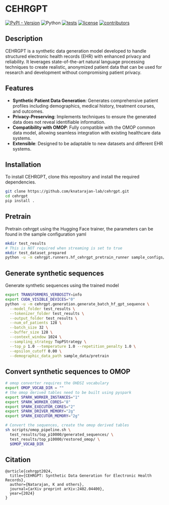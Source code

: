 # CEHRGPT

[![PyPI - Version](https://img.shields.io/pypi/v/cehrgpt)](https://pypi.org/project/cehrgpt/)
![Python](https://img.shields.io/badge/-Python_3.11-blue?logo=python&logoColor=white)
[![tests](https://github.com/knatarajan-lab/cehrgpt-public/actions/workflows/tests.yaml/badge.svg)](https://github.com/knatarajan-lab/cehrgpt-public/actions/workflows/tests.yml)
[![license](https://img.shields.io/badge/License-MIT-green.svg?labelColor=gray)](https://github.com/knatarajan-lab/cehrgpt-public/blob/main/LICENSE)
[![contributors](https://img.shields.io/github/contributors/knatarajan-lab/cehrgpt-public.svg)](https://github.com/knatarajan-lab/cehrgpt-public/graphs/contributors)

## Description
CEHRGPT is a synthetic data generation model developed to handle structured electronic health records (EHR) with enhanced privacy and reliability. It leverages state-of-the-art natural language processing techniques to create realistic, anonymized patient data that can be used for research and development without compromising patient privacy.

## Features
- **Synthetic Patient Data Generation**: Generates comprehensive patient profiles including demographics, medical history, treatment courses, and outcomes.
- **Privacy-Preserving**: Implements techniques to ensure the generated data does not reveal identifiable information.
- **Compatibility with OMOP**: Fully compatible with the OMOP common data model, allowing seamless integration with existing healthcare data systems.
- **Extensible**: Designed to be adaptable to new datasets and different EHR systems.

## Installation
To install CEHRGPT, clone this repository and install the required dependencies.

```bash
git clone https://github.com/knatarajan-lab/cehrgpt.git
cd cehrgpt
pip install .
```

## Pretrain
Pretrain cehrgpt using the Hugging Face trainer, the parameters can be found in the sample configuration yaml
```bash
mkdir test_results
# This is NOT required when streaming is set to true
mkdir test_dataset_prepared
python -u -m cehrgpt.runners.hf_cehrgpt_pretrain_runner sample_configs/cehrgpt_pretrain_sample_config.yaml
```

## Generate synthetic sequences
Generate synthetic sequences using the trained model
```bash
export TRANSFORMERS_VERBOSITY=info
export CUDA_VISIBLE_DEVICES="0"
python -u -m cehrgpt.generation.generate_batch_hf_gpt_sequence \
  --model_folder test_results \
  --tokenizer_folder test_results \
  --output_folder test_results \
  --num_of_patients 128 \
  --batch_size 32 \
  --buffer_size 128 \
  --context_window 1024 \
  --sampling_strategy TopPStrategy \
  --top_p 1.0 --temperature 1.0 --repetition_penalty 1.0 \
  --epsilon_cutoff 0.00 \
  --demographic_data_path sample_data/pretrain
```

## Convert synthetic sequences to OMOP
```bash
# omop converter requires the OHDSI vocabulary
export OMOP_VOCAB_DIR = ""
# the omop derived tables need to be built using pyspark
export SPARK_WORKER_INSTANCES="1"
export SPARK_WORKER_CORES="8"
export SPARK_EXECUTOR_CORES="2"
export SPARK_DRIVER_MEMORY="2g"
export SPARK_EXECUTOR_MEMORY="2g"

# Convert the sequences, create the omop derived tables
sh scripts/omop_pipeline.sh \
  test_results/top_p10000/generated_sequences/ \
  test_results/top_p10000/restored_omop/ \
  $OMOP_VOCAB_DIR
```

## Citation
```
@article{cehrgpt2024,
  title={CEHRGPT: Synthetic Data Generation for Electronic Health Records},
  author={Natarajan, K and others},
  journal={arXiv preprint arXiv:2402.04400},
  year={2024}
}